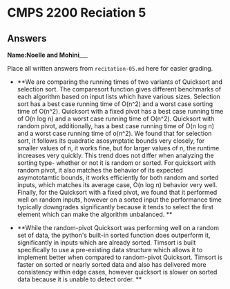 # CMPS 2200 Reciation 5
## Answers

**Name:**____Noelle and Mohini_______


Place all written answers from `recitation-05.md` here for easier grading.







- **We are comparing the running times of two variants of Quicksort and selection sort. The comparesort function gives different benchmarks of each algorithm based on input lists which have various sizes. Selection sort has a best case running time of O(n^2) and a worst case sorting time of O(n^2). Quicksort with a fixed pivot has a best case running time of O(n log n) and a worst case running time of O(n^2). Quicksort with random pivot, additionally, has a best case running time of O(n log n) and a worst case running time of o(n^2). We found that for selection sort, it follows its quadratic asosymptatic bounds very closely, for smaller values of n, it works fine, but for larger values of n, the runtime increases very quickly. This trend does not differ when analyzing the sorting type- whether or not it is random or sorted. For quicksort with random pivot, it also matches the behavior of its expected asymototamtic bounds, it works efficiently for both random and sorted inputs, which matches its average case, O(n log n) behavior very well. Finally, for the Quicksort with a fixed pivot, we found that it performed well on random inputs, however on a sorted input the performance time typically downgrades significantly because it tends to select the first element which can make the algorithm unbalanced. **




- **While the random-pivot Quicksort was performing well on a random set of data, the python's built-in sorted function does outperform it, significantly in inputs which are already sorted. Timsort is built specifically to use a pre-existing data structure which allows it to implement better when compared to random-pivot Quicksort. Timsort is faster on sorted or nearly sorted data and also has delivered more consistency within edge cases, however quicksort is slower on sorted data because it is unable to detect order.  **
